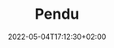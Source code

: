 ---
title: "Pendu"
weight: 2
date: 2022-05-04T17:12:30+02:00
draft: false
type: "page"
layout: "hangman"
pintro1: "Bienvenue sur mon jeu du pendu!"
pintro2: "Vous pouvez deviner des mots (en anglais) à propos de moi et de mon portfolio."
pintro3: "Bonne chance:)"
poutro: "Ce jeu du pendu a été réalisé à l'aide de "
guessbutton: "Devine"
playagain: "Pour rejouer, veuillez rafraichir la page:)"
attempts: "Essaie restant :"
usedletters: "Lettres déjà utilisées :"
---